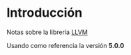 # Introducción

Notas sobre la librería [LLVM](https://llvm.org/)

Usando como referencia la versión **5.0.0**
